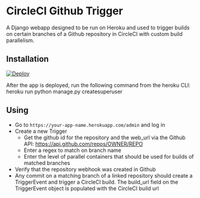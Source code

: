 # CircleCI Github Trigger

A Django webapp designed to be run on Heroku and used to trigger builds on certain branches of a Github repository in CircleCI with custom build parallelism.

## Installation

[![Deploy](https://www.herokucdn.com/deploy/button.svg)](https://heroku.com/deploy)

After the app is deployed, run the following command from the heroku CLI:
    heroku run python manage.py createsuperuser

## Using

* Go to `https://your-app-name.herokuapp.com/admin` and log in
* Create a new Trigger
    * Get the github id for the repository and the web_url via the Github API: https://api.github.com/repos/OWNER/REPO
    * Enter a regex to match on branch name
    * Enter the level of parallel containers that should be used for builds of matched branches
* Verify that the repository webhook was created in Github
* Any commit on a matching branch of a linked repository should create a TriggerEvent and trigger a CircleCI build.  The build_url field on the TriggerEvent object is populated with the CircleCI build url
